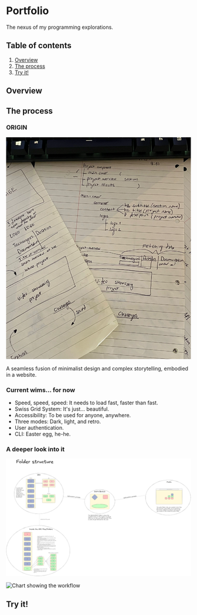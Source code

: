 # Portfolio

The nexus of my programming explorations.

## Table of contents
1. [Overview](#overview)
2. [The process](#the-process)
3. [Try it!](#try-it)

## Overview

## The process

### ORIGIN

![Original design image](assets/images/original-design-image/original-design.webp)

A seamless fusion of minimalist design and complex storytelling, embodied in a website.

### Current wims... for now

- Speed, speed, speed: It needs to load fast, faster than fast.
- Swiss Grid System: It's just... beautiful.
- Accessibility: To be used for anyone, anywhere.
- Three modes: Dark, light, and retro.
- User authentication.
- CLI: Easter egg, he-he.

### A deeper look into it

![Chart showing the folder structure](assets/images/charts/Folder%20structure%20and%20normal%20workflow.png)

![Chart showing the workflow](assets/images/charts/Project%20workflow.png)

## Try it!